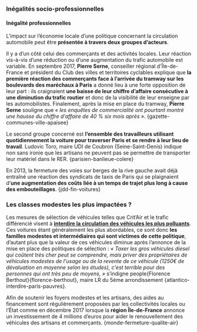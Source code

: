 ### Inégalités socio-professionnelles

#### Inégalité professionnelles
L’impact sur l’économie locale d’une politique concernant la circulation automobile peut être **présentée à travers deux groupes d’acteurs**.

Il y a d’un côté celui des commerçants et des activités locales. Leur réaction vis-à-vis d’une réduction ou d’une augmentation du trafic automobile est variable. En septembre 2017, **Pierre Serne**, conseiller régional d'Île-de-France et président du Club des villes et territoires cyclables explique que **la première réaction des commerçants face à l’arrivée du tramway sur les boulevards des maréchaux à Paris** a donné lieu à une forte opposition de leur part : ils craignaient **une baisse de leur chiffre d’affaire consécutive à une diminution du trafic routier** et donc de la visibilité de leur enseigne par les automobilistes. Finalement, après la mise en place du tramway, **Pierre Serne** souligne que _« les enquêtes de commercialité ont pourtant montré une hausse du chiffre d'affaire de 40 % six mois après »_. {gazette-communes-ville-apaisee}

Le second groupe concerné est **l’ensemble des travailleurs utilisant quotidiennement la voiture pour traverser Paris et se rendre à leur lieu de travail**. Ludovic Toro, maire UDI de Coubron (Seine-Saint-Denis) indique non sans ironie que les artisans ne peuvent pas se permettre de transporter leur matériel dans le RER. {parisien-banlieue-colere}

En 2013, la fermeture des voies sur berges de la rive gauche avait déjà entraîné une réaction des syndicats de taxis de Paris qui se plaignaient d’**une augmentation des coûts liée à un temps de trajet plus long à cause des embouteillages**. {jdd-fin-voitures}

### Les classes modestes les plus impactées ?

Les mesures de sélection de véhicules telles que Crit’Air et le trafic différencié visent à **[interdire la circulation des véhicules les plus polluants](#mesures-contraindre-vehicules)**. Ces voitures étant généralement les plus abordables, ce sont donc **les familles modestes et intermédiaires qui sont victimes de cette politique**, d’autant plus que la valeur de ces véhicules diminue après l’annonce de la mise en place des politiques de sélection : _« Taxer les gros véhicules diesel qui coûtent très cher peut se comprendre, mais priver des propriétaires de véhicules modestes de l'usage ou de la revente de ce véhicule (1250€ de dévaluation en moyenne selon les études), c'est terrible pour des personnes qui ont très peu de moyens, »_ s’indigne people{Florence Berthout}{florence-berthout}, maire LR du 5ème arrondissement {atlantico-interdire-paris-pauvres}.

Afin de soutenir les foyers modestes et les artisans, des aides au financement sont régulièrement proposées par les collectivités locales ou l’État comme en décembre 2017 lorsque la **région Île-de-France** annonce un investissement de 4 millions d’euros pour aider le renouvellement des véhicules des artisans et commerçants. {monde-fermeture-qualite-air}
